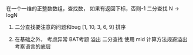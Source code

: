 在一个一维的正整数数组，查找数，
如果有返回下标，否则-1
二分查找  N  ->  logN

1. 二分查找要注意的问题和bug
[1, 10, 3, 6, 9]  排序

<!-- (min + max) / 2 内存的限制  -->

2. 在基础之外， 考虑异常  BAT考题
  溢出 二分查找  使用 mid 计算方法规避溢出 
  考察语言的底层 
